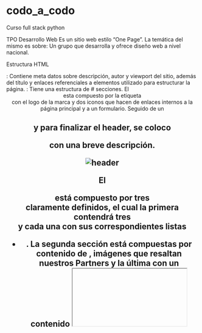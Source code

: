 # codo_a_codo
Curso full stack python

TPO Desarrollo Web
Es un sitio web estilo “One Page”. La temática del mismo es sobre: Un grupo que desarrolla y ofrece diseño web a nivel nacional.

Estructura HTML
<HEAD>: Contiene meta datos sobre descripción, autor y viewport del sitio, además del título y enlaces referenciales a elementos utilizado para estructurar la página.

<BODY>: Tiene una estructura de # secciones.
El <Header> esta compuesto por la etiqueta <Nav> con el logo de la marca y dos iconos que hacen de enlaces internos a la página principal y a un formulario.
Seguido de un <H1> y para finalizar el header, se coloco <P> con una breve descripción. 

![header](https://user-images.githubusercontent.com/7760577/190022939-ea802822-9a9b-4d79-854a-d671314971ee.png)

El <Main> está compuesto por tres <Section> claramente definidos, el cual la primera contendrá tres <Article> y cada una con sus correspondientes listas <Ul><li>. 
La segunda sección está compuestas por contenido de <img>, imágenes que resaltan nuestros Partners y la última con un contenido <iframe> haciendo referencia a un mapa; 
Google maps.

![main](https://user-images.githubusercontent.com/7760577/190023404-807e27b0-5304-4026-91df-c8da4480d77f.png)

El cuerpo final del Html está definido por un <footer> con su correspondiente párrafo.

![footer](https://user-images.githubusercontent.com/7760577/190023451-119d577c-df93-4777-91ec-3b8509dd2c94.png)

 


